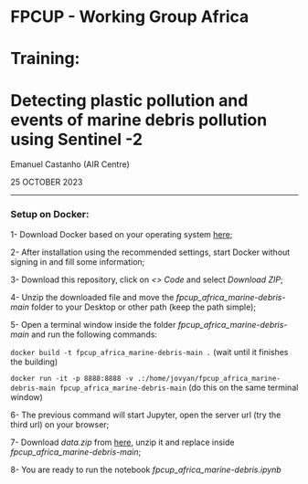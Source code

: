 # FPCUP - Working Group Africa

# Training: 
# Detecting plastic pollution and events of marine debris pollution using Sentinel -2

Emanuel Castanho (AIR Centre)

25 OCTOBER 2023

<hr>

### Setup on Docker:
1- Download Docker based on your operating system [here](https://www.docker.com/get-started/);

2- After installation using the recommended settings, start Docker without signing in and fill some information;

3- Download this repository, click on *<> Code* and select *Download ZIP*;

4- Unzip the downloaded file and move the *fpcup\_africa\_marine-debris-main* folder to your Desktop or other path (keep the path simple);

5- Open a terminal window inside the folder *fpcup\_africa\_marine-debris-main* and run the following commands: 

`docker build -t fpcup_africa_marine-debris-main .` (wait until it finishes the building)

`docker run -it -p 8888:8888 -v .:/home/jovyan/fpcup_africa_marine-debris-main fpcup_africa_marine-debris-main` (do this on the same terminal window)

6- The previous command will start Jupyter, open the server url (try the third url) on your browser; 

7- Download *data.zip* from [here](https://drive.google.com/drive/folders/1nd9JHQhgqmZi98GicBAgNLFDESFjtq0Z?usp=sharing), unzip it and replace inside *fpcup\_africa\_marine-debris-main*;

8- You are ready to run the notebook *fpcup\_africa\_marine-debris.ipynb*






